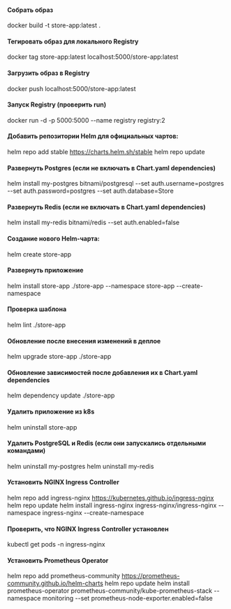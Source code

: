 #### Собрать образ
docker build -t store-app:latest .

#### Тегировать образ для локального Registry
docker tag store-app:latest localhost:5000/store-app:latest

#### Загрузить образ в Registry
docker push localhost:5000/store-app:latest

#### Запуск Registry (проверить run)
docker run -d -p 5000:5000 --name registry registry:2

#### Добавить репозитории Helm для официальных чартов:
helm repo add stable https://charts.helm.sh/stable
helm repo update

#### Развернуть Postgres (если не включать в Chart.yaml dependencies)
helm install my-postgres bitnami/postgresql --set auth.username=postgres --set auth.password=postgres --set auth.database=Store

#### Развернуть Redis (если не включать в Chart.yaml dependencies)
helm install my-redis bitnami/redis --set auth.enabled=false

#### Создание нового Helm-чарта:
helm create store-app

#### Развернуть приложение
helm install store-app ./store-app --namespace store-app --create-namespace

#### Проверка шаблона
helm lint ./store-app

#### Обновление после внесения изменений в деплое
helm upgrade store-app ./store-app

#### Обновление зависимостей после добавления их в Chart.yaml dependencies
helm dependency update ./store-app

#### Удалить приложение из k8s
helm uninstall store-app

#### Удалить PostgreSQL и Redis (если они запускались отдельными командами)
helm uninstall my-postgres
helm uninstall my-redis

#### Установить NGINX Ingress Controller
helm repo add ingress-nginx https://kubernetes.github.io/ingress-nginx
helm repo update
helm install ingress-nginx ingress-nginx/ingress-nginx --namespace ingress-nginx --create-namespace

#### Проверить, что NGINX Ingress Controller установлен
kubectl get pods -n ingress-nginx

#### Установить Prometheus Operator
helm repo add prometheus-community https://prometheus-community.github.io/helm-charts
helm repo update
helm install prometheus-operator prometheus-community/kube-prometheus-stack --namespace monitoring --set prometheus-node-exporter.enabled=false
